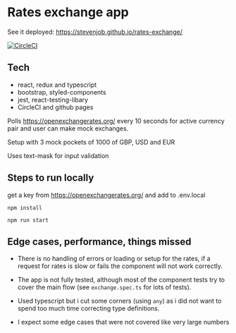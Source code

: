 # Rates exchange app 
See it deployed: https://stevenjob.github.io/rates-exchange/

[![CircleCI](https://circleci.com/gh/stevenjob/rates-exchange/tree/master.svg?style=svg)](https://circleci.com/gh/stevenjob/rates-exchange/tree/master)

## Tech

- react, redux and typescript
- bootstrap, styled-components
- jest, react-testing-libary
- CircleCI and github pages

Polls https://openexchangerates.org/ every 10 seconds for active currency pair and user can make mock exchanges.

Setup with 3 mock pockets of 1000 of GBP, USD and EUR

Uses text-mask for input validation

## Steps to run locally

get a key from https://openexchangerates.org/ and add to .env.local

`npm install`

`npm run start`

## Edge cases, performance, things missed

- There is no handling of errors or loading or setup for the rates, if a request for rates is slow or fails the component will not work correctly.

- The app is not fully tested, although most of the component tests try to cover the main flow (see `exchange.spec.ts` for lots of tests).

- Used typescript but i cut some corners (using `any`) as i did not want to spend too much time correcting type definitions.

- I expect some edge cases that were not covered like very large numbers

